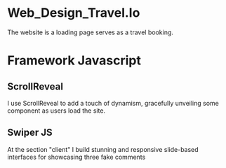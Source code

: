 # Web_Design_Travel.Io
The website is a loading page serves as a travel booking. 

# Framework Javascript

## ScrollReveal
I use ScrollReveal to add a touch of dynamism, gracefully unveiling some component as users load the site.

## Swiper JS

At the section "client" I build stunning and responsive slide-based interfaces for showcasing three fake comments